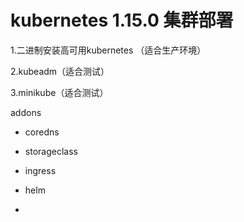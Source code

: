 # kubernetes 1.15.0 集群部署
1.二进制安装高可用kubernetes （适合生产环境）

2.kubeadm（适合测试）

3.minikube（适合测试）

addons

- coredns       

- storageclass

- ingress

- helm

- 

  

  


